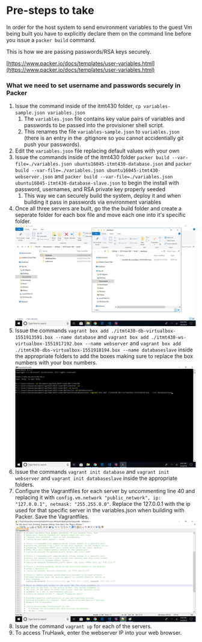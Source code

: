 # Pre-steps to take
In order for the host system to send environment variables to the guest Vm being built you have to explicitly declare them on the command line before you issue a ```packer build``` command.

This is how we are passing passwords/RSA keys securely.

[https://www.packer.io/docs/templates/user-variables.html](https://www.packer.io/docs/templates/user-variables.html)

### What we need to set username and passwords securely in Packer
1) Issue the command inside of the itmt430 folder, ```cp variables-sample.json variables.json```
    1) The ```variables.json``` file contains key value pairs of variables and passwords to be passed into the provisioner shell script.
    1) This renames the file ```variables-sample.json``` to ```variables.json```  (there is an entry in the .gitignore so you cannot accidentially git push your passwords).
1) Edit the ```variables.json``` file replacing default values with your own    
1) Issue the commands inside of the itmt430 folder ```packer build --var-file=./variables.json ubuntu16045-itmt430-database.json``` and ```packer build --var-file=./variables.json ubuntu16045-itmt430-webserver.json``` and ```packer build --var-file=./variables.json ubuntu16045-itmt430-database-slave.json``` to begin the install with password, usernames, and RSA private key properly seeded
    1) This way we can securely build the system, deploy it and when building it pass in passwords via environment variables
1) Once all three servers are built, go the the build folder and create a seperate folder for each box file and move each one into it's specific folder. 
![screenshot](img/screenshot.png "Screenshot")
1) Issue the commands ```vagrant box add ./itmt430-db-virtualbox-1551913591.box --name database``` and ```vagrant box add ./itmt430-ws-virtualbox-1551917192.box --name webserver``` and ```vagrant box add ./itmt430-dbs-virtualbox-1551918194.box --name databaseslave``` inside the appropriate folders to add the boxes making sure to replace the box numbers with your box numbers.
![screenshot2](img/screenshot2.png "Screenshot2")
1) Issue the commands ```vagrant init database``` and ```vagrant init webserver``` and ```vagrant init databaseslave``` inside the appropriate folders.  
1) Configure the Vagrantfiles for each server by uncommenting line 40 and replacing it with ```config.vm.network "public_network", ip: "127.0.0.1", netmask: "255.255.0.0"```. Replace the 127.0.0.1 with the ip used for that specific server in the variables.json when building with Packer. Save the Vagrantfiles.
![screenshot3](img/screenshot3.png "Screenshot3")
1) Issue the command ```vagrant up``` for each of the servers.
1) To access TruHawk, enter the webserver IP into your web browser. 

